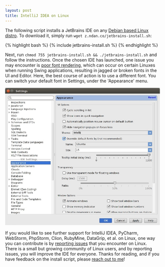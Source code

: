 ```yaml
---
layout: post
title: IntelliJ IDEA on Linux
---
```


The following script installs a JetBrains IDE on any [Debian based Linux distro](https://en.wikipedia.org/wiki/List_of_Linux_distributions#Debian-based). To download it, simply run `wget z.ndan.co/jetbrains-install.sh`:

{% highlight bash %}
{% include jetbrains-install.sh %}
{% endhighlight %}

Next, run `chmod 755 jetbrains-install.sh && ./jetbrains-install.sh` and follow the instructions. Once the chosen IDE has launched, one issue you may encounter is [poor font rendering](http://youtrack.jetbrains.com/issue/IDEA-57233), which can occur on certain Linuxes when running Swing applications, resulting in jagged or broken fonts in the UI and Editor. Here, the best course of action is to use a different font. You can switch your default font in Settings, under the 'Appearance' menu.

![Override default font](/images/override_font.jpg)

If you would like to see further support for IntelliJ IDEA, PyCharm, WebStorm, PhpStorm, Clion, RubyMine, DataGrip, et al. on Linux, one way you can contribute is by [reporting issues](http://youtrack.jetbrains.com/issues/IDEA?q=linux+sort+by%3A+votes+desc+%23Open#issueid=IDEA-22750) that you encounter on Linux. There is a small but growing community of Linux users, and by reporting issues, you will improve the IDE for everyone. Thanks for reading, and if you have feedback on the install script, please [reach out to me](https://twitter.com/breandan)!